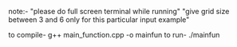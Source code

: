 
note:-
"please do full screen terminal while running"
"give grid size between 3 and 6 only for this particular input example"


to compile-
    g++ main_function.cpp -o mainfun
to run-
    ./mainfun
 